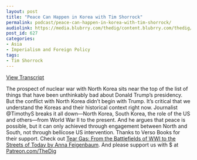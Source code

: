 ```yaml
---
layout: post
title: "Peace Can Happen in Korea with Tim Shorrock"
permalink: podcast/peace-can-happen-in-korea-with-tim-shorrock/
audiolink: https://media.blubrry.com/thedig/content.blubrry.com/thedig/The_Dig_-_EP_73_-_Shorrock.mp3
post_id: 627
categories: 
- Asia
- Imperialism and Foreign Policy
tags: 
- Tim Shorrock
---
```


[View Transcript](https://www.jacobinmag.com/2018/01/trump-north-korea-nuclear-weapons)




The prospect of nuclear war with North Korea sits near the top of the list of things that have been unthinkably bad about Donald Trump’s presidency. But the conflict with North Korea didn’t begin with Trump. It’s critical that we understand the Koreas and their historical context right now. Journalist @TimothyS breaks it all down—North Korea, South Korea, the role of the US and others—from World War II to the present. And he argues that peace is possible, but it can only achieved through engagement between North and South, not through bellicose US intervention. Thanks to Verso Books for their support. Check out [Tear Gas: From the Battlefields of WWI to the Streets of Today by Anna Feigenbaum](versobooks.com/books/2109-tear-gas). And please support us with $ at [Patreon.com/TheDig](http://www.patreon.com/TheDig) 